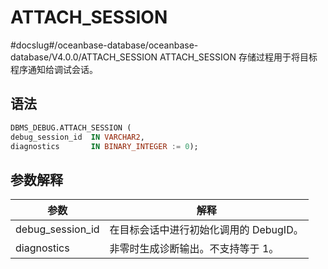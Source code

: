 ATTACH_SESSION 
===================================
#docslug#/oceanbase-database/oceanbase-database/V4.0.0/ATTACH_SESSION
ATTACH_SESSION 存储过程用于将目标程序通知给调试会话。

语法 
-----------

```sql
DBMS_DEBUG.ATTACH_SESSION (
debug_session_id  IN VARCHAR2,
diagnostics       IN BINARY_INTEGER := 0);
```



参数解释 
-------------



|      **参数**      |         **解释**          |
|------------------|-------------------------|
| debug_session_id | 在目标会话中进行初始化调用的 DebugID。 |
| diagnostics      | 非零时生成诊断输出。不支持等于 1。      |



